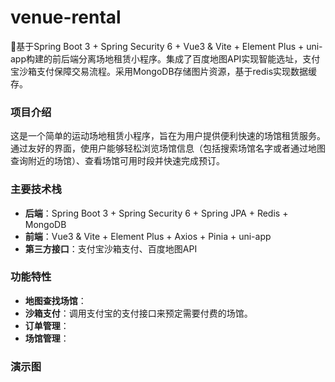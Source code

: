 # venue-rental
🚀基于Spring Boot 3 + Spring Security 6 + Vue3 &amp; Vite + Element Plus + uni-app构建的前后端分离场地租赁小程序。集成了百度地图API实现智能选址，支付宝沙箱支付保障交易流程。采用MongoDB存储图片资源，基于redis实现数据缓存。

### 项目介绍
这是一个简单的运动场地租赁小程序，旨在为用户提供便利快速的场馆租赁服务。通过友好的界面，使用户能够轻松浏览场馆信息（包括搜索场馆名字或者通过地图查询附近的场馆）、查看场馆可用时段并快速完成预订。

### 主要技术栈
- **后端**：Spring Boot 3 + Spring Security 6 + Spring JPA + Redis + MongoDB
- **前端**：Vue3 & Vite + Element Plus + Axios + Pinia + uni-app
- **第三方接口**：支付宝沙箱支付、百度地图API

### 功能特性
- **地图查找场馆**：
- **沙箱支付**：调用支付宝的支付接口来预定需要付费的场馆。
- **订单管理**：
- **场馆管理**：

### 演示图
